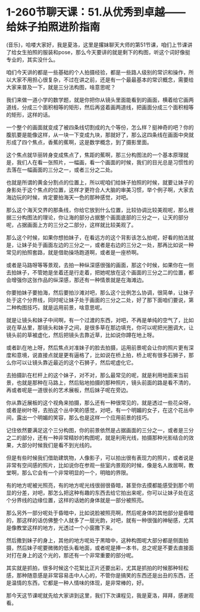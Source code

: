 # 1-260节聊天课：51.从优秀到卓越——给妹子拍照进阶指南

(音乐)，哈喽大家好，我是夏洛，这里是撂妹聊天大师的第51节课，咱们上节课讲了给女生拍照的服装和pose，那么今天要讲的就是剩下的构图，听这个词好像挺专业的，其实没什么。

咱们今天讲的都是一些基础的个人拍摄经验，都是一些路人级别的常识和操作，所以大家不用担心很复杂，不过在讲之前，还是有一个最最基本的常识概念，需要给大家来普及一下，就是三分法构图，啥意思呢？

我们来做一道小学的数学题，就是你把你从镜头里面能看到的画面，横着给它画两道线，分成三个面积相等的矩形，然后再竖着画两道线，把画面分成三个面积相等的矩形，这样的话。

一个整个的画面就变成了被四条线切割成的九个等份，怎么样？挺神奇的吧？你的腹肌要是能像这样，从一块一下变成九块，那就好了，那么这四条线在画面中央就形成了四个焦点，香蕉的蕉啊，这是数学概念，到了摄影里面。

这个焦点就华丽转身变成焦点了，焦距的蕉啊，那三分构图法的一个基本原理就是，我们人在看一张照片，一幅画，看一个画面的时候，我们的目光总是习惯性的去落在一幅画面的三分之一，或者三分之二处。

也就是所谓的黄金分割点的位置上，所以呢咱们给妹子拍照的时候，就要让妹子的身影处于这个焦点的位置，这样才更符合人大脑的审美习惯，举个例子啊，大家去海边玩的时候，肯定要拍海天一色的那种感觉，对吧。

那么这个海天交界的那条线，你给它放到什么位置，比较协调比较美观呢，那么根据三分构图法的理论，你让海的部分占据整个画面底部的三分之一，让天的部分呢，占据画面上方的三分之二部分，这样就比较美观了。

那么这个时候，如果你想拍妹子，在看远方的这个背影该怎么拍呢，好看的拍法就是，让妹子处于画面左边的三分之一，或者是右边的三分之一处，那再比如说一种常见的拍照套路，就是借助操场跑道啊，或者是一座桥啊。

或者是马路呀等等景观，去拍一种纵深感很强的画面，那这个时候，如果你在一侧去拍妹子，不管她是坐着还是行走着，把她呢放在这个画面的三分之二的位置，都会增强你这张作品的纵深感，那还有一种情景就是在海滩边。

你要拍妹子要拍海，然后要拍沙滩对吧，那么这个比例怎么协调，很简单，让妹子处于这个分界线，同时呢让妹子处于画面的三分之二处，好了那下面咱们要说，第二种构图技巧，就是运用前景，啥意思呢。

就是让镜头和妹子中间啊，有一个过渡的东西，对吧，不再是单纯的空气了，比如说在草丛里，那镜头和妹子之间，是很多草在那边填充，你可以呢把光圈调大，让镜头前的草被虚化，然后把镜头去靠近草，比如说你蹲在地上呀。

或者趴在地上呀，然后焦点对准妹子的脸去拍摄，运用前景呢会让你的照片更有深度和意境，说直接点就是更有逼格了，比如说在桥上拍，桥上呢有很多石狮子，那么你可以让镜头靠近最近的这个石狮子，然后呢虚化它。

去拍摄趴在栏杆上的这个妹子，对不对，那么最常见的呢，就是利用地面来当前景，也就是那种在马路上，然后贴地拍摄的那种照片，镜头前面的路是看不清的，再或者呢是一道很长的艺术展板，然后妹子呢在旁边。

你从靠近展板的这个视角来拍摄，那么还有一种很常见的，就是透过一些花朵呀，或者是树叶呀，去拍这个丛中笑的感觉，对吧，有一个明媚的女子，在这个花丛中间，露出一个明媚的笑容，那么也是这样一个应用前景的技巧。

记住依然要满足这个三分构图，你的前景依然是占据画面的三分之一，或者是三分之二的部分，还有一种非常精妙的构图呢，就是利用光线，拍摄那种光影结合的效果，大部分时候我们是看不到光线的。

但是有些时候我们借助建筑物，人像影子，可以拍出很有表现力的照片，或者说是非常有空间感的照片，比如说你在参观一些室内景观的时候，像是名人故居啊，教堂啊，那么它会有一个非常明显的一个，明暗的界限。

有的地方呢被光照亮，有的地方呢光线很弱很昏暗，甚至你去摸都能感受到那个明显的分差，对吧，那怎么把这种有趣的东西去给它拍出来呢，你可以让妹子处在这个分界线的边缘位置，这样的话她的身体就是一部分被照亮。

那么另外一部分呢处于昏暗中，比如说脸被照亮啊，然后呢身体的其他部分是昏暗的，那这样的话仿佛整个人就多了一层光韵，对吧，就有一种很强的神秘感，尤其是像教堂这样的地方，光透过一个小窗撒下来。

然后撒到妹子的身上，其他的地方呢处于黑暗中，这种构图呢大部分都是侧面拍摄，然后妹子呢要微微的低头看地面，或者呢是捧一本书，总之呢是不要去直接面对打在身上的这个光的，那还有一个非常重要的部分呢。

其实就是抓拍，很多时候这个花絮比正片还要出彩，尤其是抓拍的时候那种轻松感，那种随意感是非常容易击中人心的，不管你是搞笑的东西还是出丑的东西，还是温情的东西，它都是一种人情味的体现，是非常棒的，好。

那今天这节课呢就先给大家讲到这里，我们下次课程见，我是夏洛，拜拜，感谢观看。